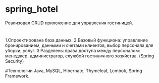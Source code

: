 # spring_hotel
Реализовал CRUD приложение для управления гостиницей.
#
1.Спроектирована база данных.
2.Базовый функциона: управление бронированием, данными и счетами клиентов, выбор персонала для уборки, услуг.
3.Разделены права доступа между персоналом: менеджер, администратор, службой гостиничного хозяйства. (Spring Security) 

#Технологии
Java, MySQL, Hibernate, Thymeleaf, Lombok, Spring Framework.


